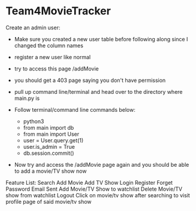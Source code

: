# Team4MovieTracker

Create an admin user:
  - Make sure you created a new user table before following along since I changed the column names
  - register a new user like normal
  - try to access this page /addMovie
  - you should get a 403 page saying you don't have permission
  - pull up command line/terminal and head over to the directory where main.py is
  - Follow terminal/command line commands below:
    - python3
    - from main import db
    - from main import User
    - user = User.query.get(1)
    - user.is_admin = True
    - db.session.commit()
    
  - Now try and access the /addMovie page again and you should be able to add a movie/TV show now

  Feature List:
  Search
  Add Movie
  Add TV Show
  Login
  Register
  Forget Password Email Sent
  Add Movie/TV Show to watchlist
  Delete Movie/TV show from watchlist
  Logout
  Click on movie/tv show after searching to visit profile page of said movie/tv show
